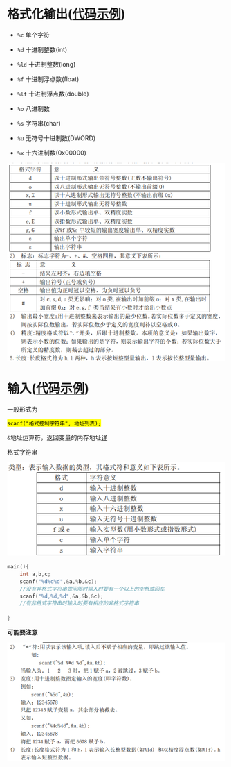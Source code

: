 # 格式化输出([代码示例](../print.c))

- `%c` 单个字符

- `%d` 十进制整数(int)

- `%ld` 十进制整数(long)

- `%f` 十进制浮点数(float)

- `%lf` 十进制浮点数(double)

- `%o` 八进制数

- `%s` 字符串(char)

- `%u` 无符号十进制数(DWORD)

- `%x` 十六进制数(0x00000)

![img](pictures/geshi.png)

# 输入([代码示例](../scanf.c))

一般形式为

<mark>`scanf("格式控制字符串", 地址列表);`</mark>

`&`地址运算符，返回变量的内存地址[详](../example-&.c)

格式字符串

![img](pictures/scanf.png)

```c
main(){
    int a,b,c;
    scanf("%d%d%d",&a,%b,&c);
    //没有非格式字符串做间隔时输入时要有一个以上的空格或回车
    scanf("%d,%d,%d",&a,&b,&c);
    //有非格式字符串时输入时要有相应的非格式字符串
    
}
```

**可能要注意**

![img](pictures/attition1.png)









